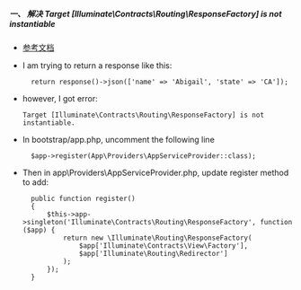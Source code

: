 ##### 一、 解决 Target [Illuminate\Contracts\Routing\ResponseFactory] is not instantiable

- [参考文档](https://stackoverflow.com/questions/41266764/target-illuminate-contracts-routing-responsefactory-is-not-instantiable)
- I am trying to return a response like this:

		return response()->json(['name' => 'Abigail', 'state' => 'CA']);
- however, I got error:

	`Target [Illuminate\Contracts\Routing\ResponseFactory] is not instantiable.`
	
- In bootstrap/app.php, uncomment the following line

		$app->register(App\Providers\AppServiceProvider::class);

- Then in app\Providers\AppServiceProvider.php, update register method to add:

		public function register()
		{
		    $this->app->singleton('Illuminate\Contracts\Routing\ResponseFactory', function ($app) {
		        return new \Illuminate\Routing\ResponseFactory(
		            $app['Illuminate\Contracts\View\Factory'],
		            $app['Illuminate\Routing\Redirector']
		        );
		    });
		}
